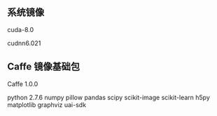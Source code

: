 

## 系统镜像

cuda-8.0 

cudnn6.021

## Caffe 镜像基础包

Caffe 1.0.0 

python 2.7.6 
numpy 
pillow 
pandas 
scipy 
scikit-image 
scikit-learn 
h5py 
matplotlib 
graphviz 
uai-sdk 

